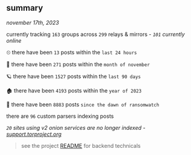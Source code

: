 
## summary
_november 17th, 2023_

currently tracking `163` groups across `299` relays & mirrors - _`101` currently online_

⏲ there have been `13` posts within the `last 24 hours`

🦈 there have been `271` posts within the `month of november`

🪐 there have been `1527` posts within the `last 90 days`

🏚 there have been `4193` posts within the `year of 2023`

🦕 there have been `8883` posts `since the dawn of ransomwatch`

there are `96` custom parsers indexing posts

_`20` sites using v2 onion services are no longer indexed - [support.torproject.org](https://support.torproject.org/onionservices/v2-deprecation/)_

> see the project [README](https://github.com/joshhighet/ransomwatch#ransomwatch--) for backend technicals
